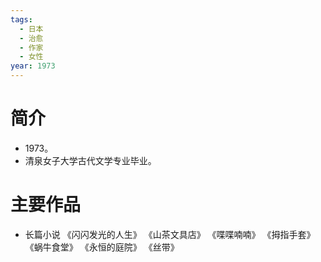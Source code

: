 ```yaml
---
tags:
  - 日本
  - 治愈
  - 作家
  - 女性
year: 1973
---
```

# 简介

- 1973。
- 清泉女子大学古代文学专业毕业。
# 主要作品

- 长篇小说
《闪闪发光的人生》
《山茶文具店》
《喋喋喃喃》
《拇指手套》
《蜗牛食堂》
《永恒的庭院》
《丝带》